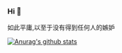 ### Hi 👋

如此平庸,以至于没有得到任何人的嫉妒

[![Anurag's github stats](https://github-readme-stats.vercel.app/api?username=api888)](https://github.com/anuraghazra/github-readme-stats)
